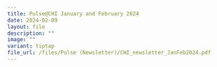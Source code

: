 ```yaml
---
title: Pulse@CHI January and February 2024
date: 2024-02-09
layout: file
description: ""
image: ""
variant: tiptap
file_url: /files/Pulse (Newsletter)/CHI_newsletter_JanFeb2024.pdf
---
```

